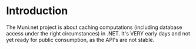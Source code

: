Introduction
===
The Muni.net project is about caching computations (including database access under the right circumstances) in .NET. It's VERY early days and not yet ready for public consumption, as the API's are not stable.
